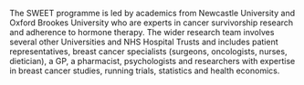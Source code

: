 The SWEET programme is led by academics from Newcastle University and Oxford Brookes University who are experts in cancer survivorship research and adherence to hormone therapy. The wider research team involves several other Universities and NHS Hospital Trusts and includes patient representatives, breast cancer specialists (surgeons, oncologists, nurses, dietician), a GP, a pharmacist, psychologists and researchers with expertise in breast cancer studies, running trials, statistics and health economics.
